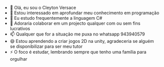 - 👋 Olá, eu sou o Cleyton Versace
- 👀 Estou interessado em aprofundar meu conhecimento em programação 
- 🌱 Eu estudo frequentemente a linguagem C#
- 💞️ Adoraria colaborar em um projecto qualquer com ou sem fins lucrativos
- 📫 Qualquer que for a situação me puxa no whatsapp 943940579
- 😄 Estou aprendendo a criar jogos 2D na unity, agradeceria se alguém se disponibilizar para ser meu tutor
- ⚡ O foco é estudar, lembrando sempre que tenho uma família para orgulhar

<!---
Cleyton-Versace/Cleyton-Versace is a ✨ special ✨ repository because its `README.md` (this file) appears on your GitHub profile.
You can click the Preview link to take a look at your changes.
--->
